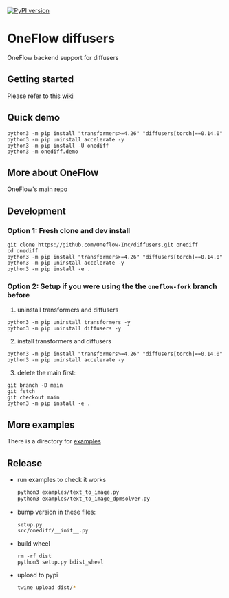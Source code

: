 [![PyPI version](https://badge.fury.io/py/onediff.svg)](https://badge.fury.io/py/onediff)

# OneFlow diffusers

OneFlow backend support for diffusers

## Getting started

Please refer to this [wiki](https://github.com/Oneflow-Inc/diffusers/wiki/How-to-Run-OneFlow-Stable-Diffusion)

## Quick demo

```
python3 -m pip install "transformers>=4.26" "diffusers[torch]==0.14.0"
python3 -m pip uninstall accelerate -y
python3 -m pip install -U onediff
python3 -m onediff.demo
```

## More about OneFlow

OneFlow's main [repo](https://github.com/Oneflow-Inc/oneflow)

## Development

### Option 1: Fresh clone and dev install

```
git clone https://github.com/Oneflow-Inc/diffusers.git onediff
cd onediff
python3 -m pip install "transformers>=4.26" "diffusers[torch]==0.14.0"
python3 -m pip uninstall accelerate -y
python3 -m pip install -e .
```

### Option 2: Setup if you were using the the `oneflow-fork` branch before

1. uninstall transformers and diffusers

```
python3 -m pip uninstall transformers -y
python3 -m pip uninstall diffusers -y
```

2. install transformers and diffusers

```
python3 -m pip install "transformers>=4.26" "diffusers[torch]==0.14.0"
python3 -m pip uninstall accelerate -y
```

3. delete the main first:

```
git branch -D main
git fetch
git checkout main
python3 -m pip install -e .
```

## More examples

There is a directory for [examples](/examples/)

## Release

- run examples to check it works

  ```bash
  python3 examples/text_to_image.py
  python3 examples/text_to_image_dpmsolver.py
  ```

- bump version in these files:

  ```
  setup.py
  src/onediff/__init__.py
  ```

- build wheel

  ```
  rm -rf dist
  python3 setup.py bdist_wheel
  ```

- upload to pypi

  ```bash
  twine upload dist/*
  ```
